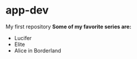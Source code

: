 # app-dev
My first repository
**Some of my favorite series are:**

<ul> 
  <li>Lucifer</li>
  <li>Elite</li>
  <li>Alice in Borderland</li>
</ul>
